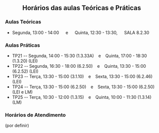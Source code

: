 <h2 align="center"> Horários das aulas Teóricas e Práticas</h2>  

### Aulas Teóricas

- Segunda, 13:00 - 14:00  &emsp; e &emsp; Quinta, 12:30 - 13:30, &emsp;   SALA 8.2.30

### Aulas Práticas

- TP21 -- Segunda, 14:00 - 15:30 (1.3.33A) &ensp; e &ensp; Quinta, 17:00 - 18:30 (1.3.20) (LEI)
- TP22 -- Segunda, 16:30 - 18:00 (6.2.50) &ensp; e &ensp; Quinta, 13:30 - 15:00 (6.2.52) (LEI)
- TP23 -- Terça, 13:30 - 15:00 (3.1.10) &ensp; e &ensp; Sexta, 13:30 - 15:00 (6.2.46) (LEI)
- TP24 -- Terça, 13:30 - 15:00 (6.2.50) &ensp; e &ensp; Sexta, 13:30 - 15:00 (6.2.50) (LEI e LM)
- TP25 -- Terça, 10:30 - 12:00 (1.3.15) &ensp; e &ensp; Quinta, 10:00 - 11:30 (1.3.14) (LM)

### Horários de Atendimento

(por definir)

<!-- Consulte a [página do Moodle](https://moodle.ciencias.ulisboa.pt/course/view.php?id=3777) (acesso FCUL) -->
